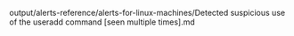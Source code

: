output/alerts-reference/alerts-for-linux-machines/Detected suspicious use of the useradd command [seen multiple times].md